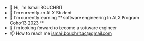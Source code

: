 - 👋 Hi, I’m Ismail BOUCHRIT
- 👀 I’m currently an ALX Student.
- 🌱 I’m currently learning ** software engineering In ALX Program Cohor13 2023 **
- 💞️ I’m looking forward to become a software engineer
- 📫 How to reach me ismail.bouchrit.ac@gmail.com

<!---
ismailbouchrit1/ismailbouchrit1 is a ✨ special ✨ repository because its `README.md` (this file) appears on your GitHub profile.
You can click the Preview link to take a look at your changes.
--->
